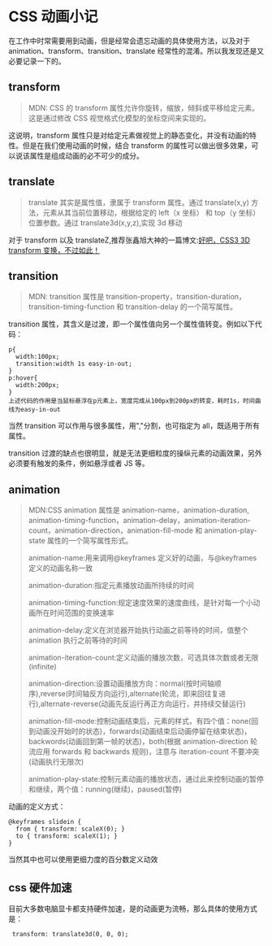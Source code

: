 # CSS 动画小记

在工作中时常需要用到动画，但是经常会遗忘动画的具体使用方法，以及对于 animation、transform、transition、translate 经常性的混淆。所以我发现还是又必要记录一下的。

## transform

> MDN: CSS 的 transform 属性允许你旋转，缩放，倾斜或平移给定元素。这是通过修改 CSS 视觉格式化模型的坐标空间来实现的。

这说明，transform 属性只是对给定元素做视觉上的静态变化，并没有动画的特性。但是在我们使用动画的时候，结合 transform 的属性可以做出很多效果，可以说该属性是组成动画的必不可少的成分。

## translate

> translate 其实是属性值，隶属于 transform 属性。通过 translate(x,y) 方法，元素从其当前位置移动，根据给定的 left（x 坐标） 和 top（y 坐标） 位置参数。通过 translate3d(x,y,z),实现 3d 移动

对于 transform 以及 translateZ,推荐张鑫旭大神的一篇博文:[好吧，CSS3 3D transform 变换，不过如此！](https://www.zhangxinxu.com/wordpress/2012/09/css3-3d-transform-perspective-animate-transition/)

## transition

> MDN: transition 属性是 transition-property，transition-duration，transition-timing-function 和 transition-delay 的一个简写属性。

transition 属性，其含义是过渡，即一个属性值向另一个属性值转变。例如以下代码：

```
p{
  width:100px;
  transition:width 1s easy-in-out;
}
p:hover{
  width:200px;
}
上述代码的作用是当鼠标悬浮在p元素上，宽度完成从100px到200px的转变，耗时1s，时间曲线为easy-in-out
```

当然 transition 可以作用与很多属性，用","分割，也可指定为 all，既适用于所有属性。

transition 过渡的缺点也很明显，就是无法更细粒度的操纵元素的动画效果，另外必须要有触发的条件，例如悬浮或者 JS 等。

## animation

> MDN:CSS animation 属性是 animation-name，animation-duration, animation-timing-function，animation-delay，animation-iteration-count，animation-direction，animation-fill-mode 和 animation-play-state 属性的一个简写属性形式。
>
> animation-name:用来调用@keyframes 定义好的动画，与@keyframes 定义的动画名称一致
>
> animation-duration:指定元素播放动画所持续的时间
>
> animation-timing-function:规定速度效果的速度曲线，是针对每一个小动画所在时间范围的变换速率
>
> animation-delay:定义在浏览器开始执行动画之前等待的时间，值整个 animation 执行之前等待的时间
>
> animation-iteration-count:定义动画的播放次数，可选具体次数或者无限(infinite)
>
> animation-direction:设置动画播放方向：normal(按时间轴顺序),reverse(时间轴反方向运行),alternate(轮流，即来回往复进行),alternate-reverse(动画先反运行再正方向运行，并持续交替运行)
>
> animation-fill-mode:控制动画结束后，元素的样式，有四个值：none(回到动画没开始时的状态)，forwards(动画结束后动画停留在结束状态)，backwords(动画回到第一帧的状态)，both(根据 animation-direction 轮流应用 forwards 和 backwards 规则)，注意与 iteration-count 不要冲突(动画执行无限次)
>
> animation-play-state:控制元素动画的播放状态，通过此来控制动画的暂停和继续，两个值：running(继续)，paused(暂停)

动画的定义方式：

```
@keyframes slidein {
  from { transform: scaleX(0); }
  to { transform: scaleX(1); }
}
```
当然其中也可以使用更细力度的百分数定义动效

## css 硬件加速
目前大多数电脑显卡都支持硬件加速，是的动画更为流畅，那么具体的使用方式是：
```
 transform: translate3d(0, 0, 0);
```
